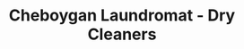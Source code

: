 ---
title: "Cheboygan Laundromat - Dry Cleaners"
url: /cheboygan/cheboygan-laundromat-dry-cleaners/
shop: Wäscherei
---